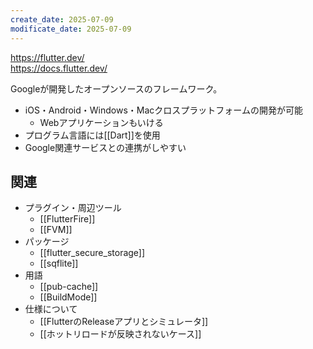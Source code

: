 ```yaml
---
create_date: 2025-07-09
modificate_date: 2025-07-09
---
```

<https://flutter.dev/>  
<https://docs.flutter.dev/>

Googleが開発したオープンソースのフレームワーク。  

* iOS・Android・Windows・Macクロスプラットフォームの開発が可能
	- Webアプリケーションもいける
* プログラム言語には[[Dart]]を使用
* Google関連サービスとの連携がしやすい

## 関連
* プラグイン・周辺ツール
	- [[FlutterFire]]
	- [[FVM]]
* パッケージ
	- [[flutter_secure_storage]]
	- [[sqflite]]
* 用語
	- [[pub-cache]]
	- [[BuildMode]]
* 仕様について
	- [[FlutterのReleaseアプリとシミュレータ]]
	- [[ホットリロードが反映されないケース]]